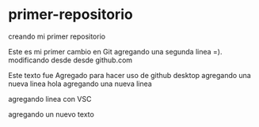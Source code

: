 # primer-repositorio
creando mi primer repositorio

Este es mi primer cambio en Git
agregando una segunda linea =).
modificando desde desde github.com

Este texto fue Agregado para hacer uso de github desktop
agregando una nueva linea 
hola agregando una nueva linea

agregando linea con VSC

agregando un nuevo texto